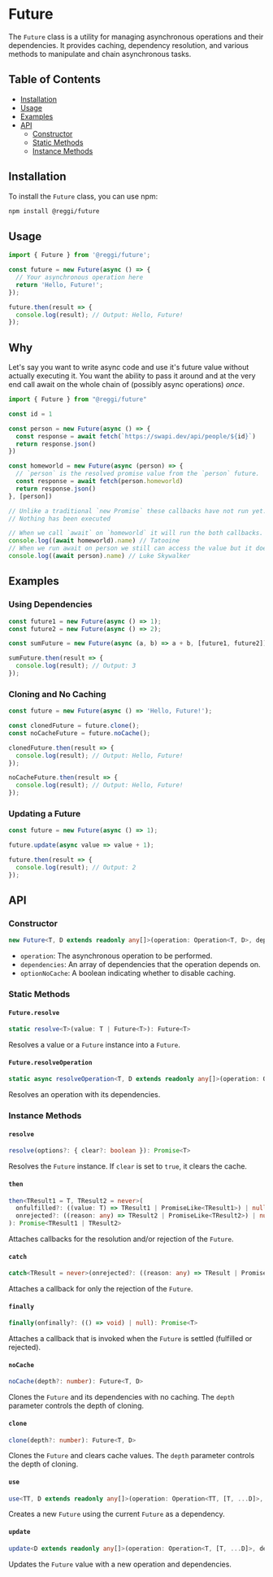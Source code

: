 # Future

The `Future` class is a utility for managing asynchronous operations and their dependencies. It provides caching, dependency resolution, and various methods to manipulate and chain asynchronous tasks.

## Table of Contents

- [Installation](#installation)
- [Usage](#usage)
- [Examples](#examples)
- [API](#api)
  - [Constructor](#constructor)
  - [Static Methods](#static-methods)
  - [Instance Methods](#instance-methods)

## Installation

To install the `Future` class, you can use npm:

```sh
npm install @reggi/future
```

## Usage

```typescript
import { Future } from '@reggi/future';

const future = new Future(async () => {
  // Your asynchronous operation here
  return 'Hello, Future!';
});

future.then(result => {
  console.log(result); // Output: Hello, Future!
});
```

## Why

Let's say you want to write async code and use it's future value without actually executing it. You want the ability to pass it around and at the very end call await on the whole chain of (possibly async operations) _once_.

```js
import { Future } from "@reggi/future"

const id = 1

const person = new Future(async () => {
  const response = await fetch(`https://swapi.dev/api/people/${id}`)
  return response.json()
})

const homeworld = new Future(async (person) => {
  // `person` is the resolved promise value from the `person` future.
  const response = await fetch(person.homeworld)
  return response.json()
}, [person])

// Unlike a traditional `new Promise` these callbacks have not run yet.
// Nothing has been executed

// When we call `await` on `homeworld` it will run the both callbacks.
console.log((await homeworld).name) // Tatooine
// When we run await on person we still can access the value but it doesnt run fetch again
console.log((await person).name) // Luke Skywalker
```

## Examples

### Using Dependencies

```typescript
const future1 = new Future(async () => 1);
const future2 = new Future(async () => 2);

const sumFuture = new Future(async (a, b) => a + b, [future1, future2]);

sumFuture.then(result => {
  console.log(result); // Output: 3
});
```

### Cloning and No Caching

```typescript
const future = new Future(async () => 'Hello, Future!');

const clonedFuture = future.clone();
const noCacheFuture = future.noCache();

clonedFuture.then(result => {
  console.log(result); // Output: Hello, Future!
});

noCacheFuture.then(result => {
  console.log(result); // Output: Hello, Future!
});
```

### Updating a Future

```typescript
const future = new Future(async () => 1);

future.update(async value => value + 1);

future.then(result => {
  console.log(result); // Output: 2
});
```

## API

### Constructor

```typescript
new Future<T, D extends readonly any[]>(operation: Operation<T, D>, dependencies?: D, optionNoCache?: boolean)
```

- `operation`: The asynchronous operation to be performed.
- `dependencies`: An array of dependencies that the operation depends on.
- `optionNoCache`: A boolean indicating whether to disable caching.

### Static Methods

#### `Future.resolve`

```typescript
static resolve<T>(value: T | Future<T>): Future<T>
```

Resolves a value or a `Future` instance into a `Future`.

#### `Future.resolveOperation`

```typescript
static async resolveOperation<T, D extends readonly any[]>(operation: Operation<T, D>, dependencies: D): Promise<T>
```

Resolves an operation with its dependencies.

### Instance Methods

#### `resolve`

```typescript
resolve(options?: { clear?: boolean }): Promise<T>
```

Resolves the `Future` instance. If `clear` is set to `true`, it clears the cache.

#### `then`

```typescript
then<TResult1 = T, TResult2 = never>(
  onfulfilled?: ((value: T) => TResult1 | PromiseLike<TResult1>) | null,
  onrejected?: ((reason: any) => TResult2 | PromiseLike<TResult2>) | null
): Promise<TResult1 | TResult2>
```

Attaches callbacks for the resolution and/or rejection of the `Future`.

#### `catch`

```typescript
catch<TResult = never>(onrejected?: ((reason: any) => TResult | PromiseLike<TResult>) | null): Promise<T | TResult>
```

Attaches a callback for only the rejection of the `Future`.

#### `finally`

```typescript
finally(onfinally?: (() => void) | null): Promise<T>
```

Attaches a callback that is invoked when the `Future` is settled (fulfilled or rejected).

#### `noCache`

```typescript
noCache(depth?: number): Future<T, D>
```

Clones the `Future` and its dependencies with no caching. The `depth` parameter controls the depth of cloning.

#### `clone`

```typescript
clone(depth?: number): Future<T, D>
```

Clones the `Future` and clears cache values. The `depth` parameter controls the depth of cloning.

#### `use`

```typescript
use<TT, D extends readonly any[]>(operation: Operation<TT, [T, ...D]>, dependencies?: D): Future<TT, [Future<T, D>, ...D]>
```

Creates a new `Future` using the current `Future` as a dependency.

#### `update`

```typescript
update<D extends readonly any[]>(operation: Operation<T, [T, ...D]>, dependencies?: D): Future<T, D>
```

Updates the `Future` value with a new operation and dependencies.
